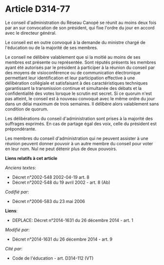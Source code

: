 # Article D314-77

Le conseil d'administration du Réseau Canopé se réunit au moins deux fois par an sur convocation de son président, qui fixe
l'ordre du jour en accord avec le directeur général. 

Le conseil est en outre convoqué à la demande du ministre chargé de l'éducation ou de la majorité de ses membres. 

Le conseil ne délibère valablement que si la moitié au moins de ses membres est présente ou représentée. Sont réputés
présents les membres ayant été autorisés par le président à participer à la réunion du conseil par des moyens de
visioconférence ou de communication électronique permettant leur identification et leur participation effective à une
délibération collégiale et satisfaisant à des caractéristiques techniques garantissant la transmission continue et simultanée
des débats et la confidentialité des votes lorsque le scrutin est secret. Si ce quorum n'est pas atteint, le conseil est à
nouveau convoqué avec le même ordre du jour dans un délai maximum de trois semaines. Il délibère alors valablement sans
condition de quorum. 

Les délibérations du conseil d'administration sont prises à la majorité des suffrages exprimés. En cas de partage égal des
voix, celle du président est prépondérante. 

Les membres du conseil d'administration qui ne peuvent assister à une réunion peuvent donner pouvoir à un autre membre du
conseil pour voter en leur nom. Nul ne peut détenir plus de deux pouvoirs.

**Liens relatifs à cet article**

_Anciens textes_:

  - Décret n°2002-548 2002-04-19 art. 8
  - Décret n°2002-548 du 19 avril 2002 - art. 8 (Ab)

_Codifié par_:

  - Décret n°2006-583 du 23 mai 2006

**Liens**:

  - DEPLACE: Décret n°2014-1631 du 26 décembre 2014 - art. 1

_Modifié par_:

  - Décret n°2014-1631 du 26 décembre 2014 - art. 9

_Cité par_:

  - Code de l'éducation - art. D314-112 (VT)
